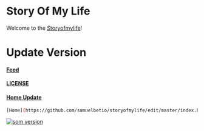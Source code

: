 # Story Of My Life
Welcome to the [Storyofmylife](https://samuelbetio.github.io/storyofmylife/)!

# Update Version
#### [Feed](https://github.com/samuelbetio/storyofmylife/edit/master/feed.xml)
#### [LICENSE](https://github.com/samuelbetio/storyofmylife/edit/master/LICENSE)
#### [Home Update](https://github.com/samuelbetio/storyofmylife/edit/master/index.html)

```bash
[Home](https://github.com/samuelbetio/storyofmylife/edit/master/index.html) [FEATURES] [Home](https://github.com/samuelbetio/storyofmylife/edit/master/index.html) [FEATURES] [Home](https://github.com/samuelbetio/storyofmylife/edit/master/index.html) [FEATURES]
```
[![som version][som-image]][som-url]

[1]: https://github.com/eligrey
[2]: https://github.com/eligrey/FileSaver.js
[3]: https://github.com/jimmywarting/StreamSaver.js/blob/master/example.html
[4]: https://developer.mozilla.org/en-US/docs/Web/API/FetchEvent/respondWith
[5]: https://developer.mozilla.org/en/docs/Web/HTML/Element/a#attr-download
[6]: https://developer.mozilla.org/en-US/docs/Web/API/Service_Worker_API
[7]: https://developer.mozilla.org/en-US/docs/Web/API/MessageChannel
[8]: https://developer.mozilla.org/en-US/docs/Web/API/MessagePort/postMessage
[9]: https://developer.mozilla.org/en/docs/Web/API/Fetch_API
[10]: https://developer.mozilla.org/en-US/docs/Web/API/FetchEvent/respondWith
[11]: https://developer.mozilla.org/en/docs/Web/HTML/Element/iframe
[12]: https://developer.mozilla.org/en-US/docs/Web/API/Window/open
[13]: https://developer.mozilla.org/en-US/docs/Web/API/Response
[14]: https://streams.spec.whatwg.org/#rs-class
[15]: https://www.npmjs.com/package/web-streams-polyfill
[16]: https://developer.microsoft.com/en-us/microsoft-edge/platform/status/fetchapi
[17]: https://developer.microsoft.com/en-us/microsoft-edge/platform/status/serviceworker
[18]: https://bugzilla.mozilla.org/show_bug.cgi?id=1128959
[19]: https://webtorrent.io
[som-image]: https://github.com/samuelbetio/storyofmylife/blob/BackUp.Me/som.svg
[som-url]: https://github.com/samuelbetio/storyofmylife
